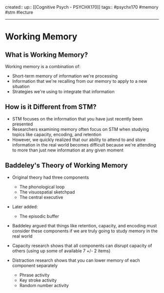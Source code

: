created::
up:: [[Cognitive Psych - PSYCHX170]]
tags::  #psychx170 #memory #stm #lecture 
***
# Working Memory

## What is Working Memory?
Working memory is a combination of:
- Short-term memory of information we're processing
- Information that we're recalling from our memory to apply to a new situation
- Strategies we're using to integrate that information

## How is it Different from STM?
- STM focuses on the information that you have just recently been presented
- Researchers examining memory often focus on STM when studying topics like capacity, encoding, and retention
- However, we quickly realized that our ability to attend to and store information in the real world becomes difficult because we're attending to more than just new information at any given moment

## Baddeley's Theory of Working Memory
- Original theory had three components
  - The phonological loop
  - The visuospatial sketchpad
  - The central executive
- Later added:
  - The episodic buffer

- Baddeley argued that things like retention, capacity, and encoding must consider these components if we are truly going to study memory in the real world

- Capacity research shows that all components can disrupt capacity of others (using up some of available 7 +/- 2 items)
- Distraction research shows that you can lower memory of each component separately
  - Phrase activity
  - Key stroke activity
  - Random number activity
  